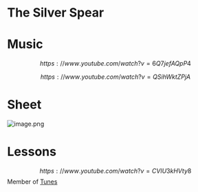 # The Silver Spear   
# Music   

$$
https://www.youtube.com/watch?v=6Q7jefAQpP4
$$

$$
https://www.youtube.com/watch?v=QSihWktZPjA
$$
# Sheet   
![image.png](files/image_1r.png)    
# Lessons   

$$
https://www.youtube.com/watch?v=CVlU3kHVty8
$$
Member of [Tunes](tunes.md)    
